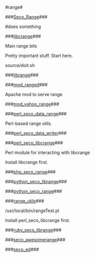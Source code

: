 #range#

###[Seco_Range](Seco_Range)###

\#does something

###[libcrange](libcrange)###

  Main range bits

  Pretty important stuff.  Start here.

  source/doit.sh

###[librange](librange)###

###[mod_ranged](mod_ranged)###

  Apache mod to serve range

###[mod_yahoo_range](mod_yahoo_range)###

###[perl_seco_data_range](perl_seco_data_range)###

  Perl-based range utils.

###[perl_seco_data_writer](perl_seco_data_writer)###

###[perl_seco_libcrange](perl_seco_libcrange)###

  Perl module for interacting with libcrange

  Install libcrange first.

###[php_seco_range](php_seco_range)###

###[python_seco_librange](python_seco_librange)###

###[python_seco_range](python_seco_range)###

###[range_utils](range_utils)###

  /usr/local/bin/rangeTest.pl

  Install perl_seco_libcrange first.

###[ruby_seco_librange](ruby_seco_librange)###

###[seco_awesomerange](seco_awesomerange)###

###[seco_ed](seco_ed)###
